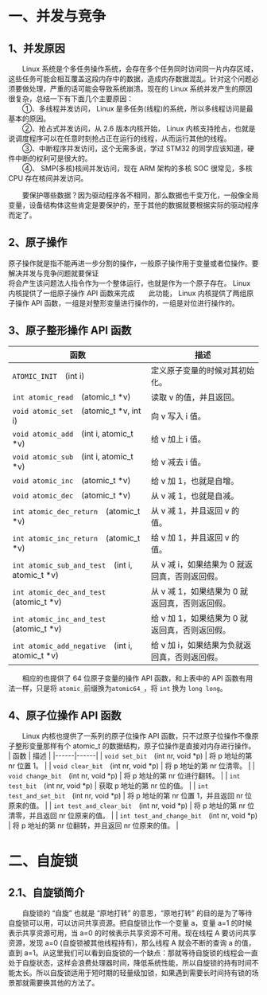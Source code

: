 # 一、并发与竞争
## 1、并发原因

&emsp;&emsp;Linux 系统是个多任务操作系统，会存在多个任务同时访问同一片内存区域，这些任务可能会相互覆盖这段内存中的数据，造成内存数据混乱。针对这个问题必须要做处理，严重的话可能会导致系统崩溃。现在的 Linux 系统并发产生的原因很复杂，总结一下有下面几个主要原因：  
&emsp;&emsp;①、多线程并发访问， Linux 是多任务(线程)的系统，所以多线程访问是最基本的原因。  
&emsp;&emsp;②、抢占式并发访问，从 2.6 版本内核开始， Linux 内核支持抢占，也就是说调度程序可以在任意时刻抢占正在运行的线程，从而运行其他的线程。  
&emsp;&emsp;③、中断程序并发访问，这个无需多说，学过 STM32 的同学应该知道，硬件中断的权利可是很大的。  
&emsp;&emsp;④、 SMP(多核)核间并发访问，现在 ARM 架构的多核 SOC 很常见，多核 CPU 存在核间并发访问。

&emsp;&emsp;要保护哪些数据？因为驱动程序各不相同，那么数据也千变万化，一般像全局变量，设备结构体这些肯定是要保护的，至于其他的数据就要根据实际的驱动程序而定了。

## 2、原子操作
原子操作就是指不能再进一步分割的操作，一般原子操作用于变量或者位操作。要解决并发与竞争问题就要保证  
将会产生该问题法人指令作为一个整体运行，也就是作为一个原子存在。 Linux 内核提供了一组原子操作 API 函数来完成&emsp;&emsp;此功能， Linux 内核提供了两组原子操作 API 函数，一组是对整形变量进行操作的，一组是对位进行操作的。

## 3、原子整形操作 API 函数

| 函数  | 描述  |
|------|------|
| `ATOMIC_INIT`&emsp;(int i) | 定义原子变量的时候对其初始化。 |
| `int atomic_read`&emsp;(atomic_t *v) | 读取 v 的值，并且返回。 |
| `void atomic_set`&emsp;(atomic_t *v, int i) | 向 v 写入 i 值。 |
| `void atomic_add`&emsp;(int i, atomic_t *v) | 给 v 加上 i 值。 |
| `void atomic_sub`&emsp;(int i, atomic_t *v) | 给 v 减去 i 值。 |
| `void atomic_inc`&emsp;(atomic_t *v) | 给 v 加 1，也就是自增。 |
| `void atomic_dec`&emsp;(atomic_t *v) | 从 v 减 1，也就是自减。 |
| `int atomic_dec_return`&emsp;(atomic_t *v) | 从 v 减 1，并且返回 v 的值。 |
| `int atomic_inc_return`&emsp;(atomic_t *v) | 给 v 加 1，并且返回 v 的值。 |
| `int atomic_sub_and_test`&emsp;(int i, atomic_t *v) | 从 v 减 i，如果结果为 0 就返回真，否则返回假。 |
| `int atomic_dec_and_test`&emsp;(atomic_t *v) | 从 v 减 1，如果结果为 0 就返回真，否则返回假。 |
| `int atomic_inc_and_test`&emsp;(atomic_t *v) | 给 v 加 1，如果结果为 0 就返回真，否则返回假。 |
| `int atomic_add_negative`&emsp;(int i, atomic_t *v) | 给 v 加 i，如果结果为负就返回真，否则返回假。 |

&emsp;&emsp;相应的也提供了 64 位原子变量的操作 API 函数，和上表中的 API 函数有用法一样，只是将 `atomic_`前缀换为`atomic64_`，将 `int` 换为 `long long`。

## 4、原子位操作 API 函数
&emsp;&emsp;Linux 内核也提供了一系列的原子位操作 API 函数，只不过原子位操作不像原子整形变量那样有个 atomic_t 的数据结构，原子位操作是直接对内存进行操作。
| 函数 | 描述 |
|------|------|
| `void set_bit`&emsp;(int nr, void *p)   | 将 p 地址的第 nr 位置 1。 |
| `void clear_bit`&emsp;(int nr, void *p) | 将 p 地址的第 nr 位清零。 |
| `void change_bit`&emsp;(int nr, void *p) | 将 p 地址的第 nr 位进行翻转。 |
| `int test_bit`&emsp;(int nr, void *p) | 获取 p 地址的第 nr 位的值。 |
| `int test_and_set_bit`&emsp;(int nr, void *p) | 将 p 地址的第 nr 位置 1，并且返回 nr 位原来的值。 |
| `int test_and_clear_bit`&emsp;(int nr, void *p) | 将 p 地址的第 nr 位清零，并且返回 nr 位原来的值。 |
| `int test_and_change_bit`&emsp;(int nr, void *p) | 将 p 地址的第 nr 位翻转，并且返回 nr 位原来的值。 |

# 二、自旋锁

## 2.1、自旋锁简介
&emsp;&emsp;自旋锁的 “自旋” 也就是 “原地打转” 的意思，“原地打转” 的目的是为了等待自旋锁可以用，可以访问共享资源。把自旋锁比作一个变量 a，变量 a=1 的时候表示共享资源可用，当 a=0  的时候表示共享资源不可用。现在线程 A 要访问共享资源，发现 a=0 (自旋锁被其他线程持有)，那么线程 A 就会不断的查询 a 的值，直到 a=1。从这里我们可以看到自旋锁的一个缺点：那就等待自旋锁的线程会一直处于自旋状态，这样会浪费处理器时间，降低系统性能，所以自旋锁的持有时间不能太长。所以自旋锁适用于短时期的轻量级加锁，如果遇到需要长时间持有锁的场景那就需要换其他的方法了。
<!--stackedit_data:
eyJoaXN0b3J5IjpbMTUwODk0MTAwOCwtNDM4NjQ4NTM5LC02OT
U1NTM4ODcsLTY5MDQ3OTQwLDExNDQyNDA3NDhdfQ==
-->